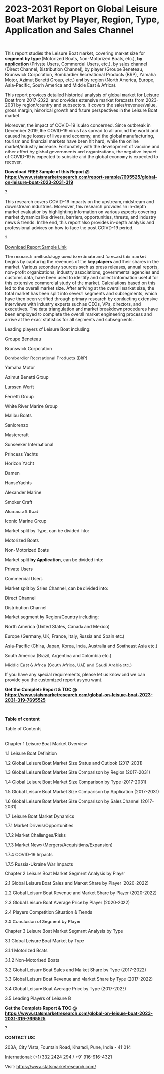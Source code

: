 <h1>2023-2031 Report on Global Leisure Boat Market by Player, Region, Type, Application and Sales Channel</h1><br/><p>This report studies the Leisure Boat market, covering market size for <strong>segment by type</strong> (Motorized Boats, Non-Motorized Boats, etc.), <strong>by application</strong> (Private Users, Commercial Users, etc.), by sales channel (Direct Channel, Distribution Channel), by player (Groupe Beneteau, Brunswick Corporation, Bombardier Recreational Products (BRP), Yamaha Motor, Azimut Benetti Group, etc.) and by region (North America, Europe, Asia-Pacific, South America and Middle East & Africa).</p>
 
 
 
 <p>This report provides detailed historical analysis of global market for Leisure Boat from 2017-2022, and provides extensive market forecasts from 2023-2031 by region/country and subsectors. It covers the sales/revenue/value, gross margin, historical growth and future perspectives in the Leisure Boat market.</p>
 
 
 
 <p>Moreover, the impact of COVID-19 is also concerned. Since outbreak in December 2019, the COVID-19 virus has spread to all around the world and caused huge losses of lives and economy, and the global manufacturing, tourism and financial markets have been hit hard, while the online market/industry increase. Fortunately, with the development of vaccine and other effort by global governments and organizations, the negative impact of COVID-19 is expected to subside and the global economy is expected to recover.</p>
 
 
 
 <div><b>Download FREE Sample of this Report @ <a href="https://www.statsmarketresearch.com/download-free-sample/7695525/global-on-leisure-boat-2023-2031-319">https://www.statsmarketresearch.com/report-sample/7695525/global-on-leisure-boat-2023-2031-319</a></b></div>
 
 
 
 <p>? </p>
 
 
 
 <p>This research covers COVID-19 impacts on the upstream, midstream and downstream industries. Moreover, this research provides an in-depth market evaluation by highlighting information on various aspects covering market dynamics like drivers, barriers, opportunities, threats, and industry news & trends. In the end, this report also provides in-depth analysis and professional advices on how to face the post COIVD-19 period.</p>
 
 
 
 <p>? </p>
 
 
 
 <p><a href="https://www.statsmarketresearch.com/download-free-sample/7695525/global-on-leisure-boat-2023-2031-319">Download Report Sample Link</a></p>
 
 
 
 <p>The research methodology used to estimate and forecast this market begins by capturing the revenues of the <strong>key players</strong> and their shares in the market. Various secondary sources such as press releases, annual reports, non-profit organizations, industry associations, governmental agencies and customs data, have been used to identify and collect information useful for this extensive commercial study of the market. Calculations based on this led to the overall market size. After arriving at the overall market size, the total market has been split into several segments and subsegments, which have then been verified through primary research by conducting extensive interviews with industry experts such as CEOs, VPs, directors, and executives. The data triangulation and market breakdown procedures have been employed to complete the overall market engineering process and arrive at the exact statistics for all segments and subsegments.</p>
 
 
 
 <p>Leading players of Leisure Boat including:</p>
 
 
 
 <p>Groupe Beneteau</p>
 
 
 
 <p>Brunswick Corporation</p>
 
 
 
 <p>Bombardier Recreational Products (BRP)</p>
 
 
 
 <p>Yamaha Motor</p>
 
 
 
 <p>Azimut Benetti Group</p>
 
 
 
 <p>Lurssen Werft</p>
 
 
 
 <p>Ferretti Group</p>
 
 
 
 <p>White River Marine Group</p>
 
 
 
 <p>Malibu Boats</p>
 
 
 
 <p>Sanlorenzo</p>
 
 
 
 <p>Mastercraft</p>
 
 
 
 <p>Sunseeker International</p>
 
 
 
 <p>Princess Yachts</p>
 
 
 
 <p>Horizon Yacht</p>
 
 
 
 <p>Damen</p>
 
 
 
 <p>HanseYachts</p>
 
 
 
 <p>Alexander Marine</p>
 
 
 
 <p>Smoker Craft</p>
 
 
 
 <p>Alumacraft Boat</p>
 
 
 
 <p>Iconic Marine Group</p>
 
 
 
 <p>Market split by Type, can be divided into:</p>
 
 
 
 <p>Motorized Boats</p>
 
 
 
 <p>Non-Motorized Boats</p>
 
 
 
 <p>Market split <strong>by Application</strong>, can be divided into:</p>
 
 
 
 <p>Private Users</p>
 
 
 
 <p>Commercial Users</p>
 
 
 
 <p>Market split by Sales Channel, can be divided into:</p>
 
 
 
 <p>Direct Channel</p>
 
 
 
 <p>Distribution Channel</p>
 
 
 
 <p>Market segment by Region/Country including:</p>
 
 
 
 <p>North America (United States, Canada and Mexico)</p>
 
 
 
 <p>Europe (Germany, UK, France, Italy, Russia and Spain etc.)</p>
 
 
 
 <p>Asia-Pacific (China, Japan, Korea, India, Australia and Southeast Asia etc.)</p>
 
 
 
 <p>South America (Brazil, Argentina and Colombia etc.)</p>
 
 
 
 <p>Middle East & Africa (South Africa, UAE and Saudi Arabia etc.)</p>
 
 
 
 <p>If you have any special requirements, please let us know and we can provide you the customized report as you want.</p>
 
 
 
 <div><b>Get the Complete Report & TOC @ <a href="https://www.statsmarketresearch.com/global-on-leisure-boat-2023-2031-319-7695525">https://www.statsmarketresearch.com/global-on-leisure-boat-2023-2031-319-7695525</a></b></div>
 
 
 
 <p><br />
 
 <b>Table of content</b></p>
 
 
 
 <p>Table of Contents<br />
 
 <br />
 
 Chapter 1 Leisure Boat Market Overview<br />
 
 1.1 Leisure Boat Definition<br />
 
 1.2 Global Leisure Boat Market Size Status and Outlook (2017-2031)<br />
 
 1.3 Global Leisure Boat Market Size Comparison by Region (2017-2031)<br />
 
 1.4 Global Leisure Boat Market Size Comparison by Type (2017-2031)<br />
 
 1.5 Global Leisure Boat Market Size Comparison by Application (2017-2031)<br />
 
 1.6 Global Leisure Boat Market Size Comparison by Sales Channel (2017-2031)<br />
 
 1.7 Leisure Boat Market Dynamics<br />
 
 1.7.1 Market Drivers/Opportunities<br />
 
 1.7.2 Market Challenges/Risks<br />
 
 1.7.3 Market News (Mergers/Acquisitions/Expansion)<br />
 
 1.7.4 COVID-19 Impacts<br />
 
 1.7.5 Russia-Ukraine War Impacts<br />
 
 Chapter 2 Leisure Boat Market Segment Analysis by Player<br />
 
 2.1 Global Leisure Boat Sales and Market Share by Player (2020-2022)<br />
 
 2.2 Global Leisure Boat Revenue and Market Share by Player (2020-2022)<br />
 
 2.3 Global Leisure Boat Average Price by Player (2020-2022)<br />
 
 2.4 Players Competition Situation & Trends<br />
 
 2.5 Conclusion of Segment by Player<br />
 
 Chapter 3 Leisure Boat Market Segment Analysis by Type<br />
 
 3.1 Global Leisure Boat Market by Type<br />
 
 3.1.1 Motorized Boats<br />
 
 3.1.2 Non-Motorized Boats<br />
 
 3.2 Global Leisure Boat Sales and Market Share by Type (2017-2022)<br />
 
 3.3 Global Leisure Boat Revenue and Market Share by Type (2017-2022)<br />
 
 3.4 Global Leisure Boat Average Price by Type (2017-2022)<br />
 
 3.5 Leading Players of Leisure B</p>
 
 
 
 <div><b>Get the Complete Report & TOC @ <a href="https://www.statsmarketresearch.com/global-on-leisure-boat-2023-2031-319-7695525">https://www.statsmarketresearch.com/global-on-leisure-boat-2023-2031-319-7695525</a></b></div>
 
 
 
 <p>? </p>
 
 
 
 <p><b>CONTACT US:</b><br />
 
 203A, City Vista, Fountain Road, Kharadi, Pune, India - 411014<br />
 
 International: (+1) 332 2424 294 / +91 916-916-4321<br />
 
 Visit: <a href="https://www.statsmarketresearch.com/">https://www.statsmarketresearch.com/</a></p>